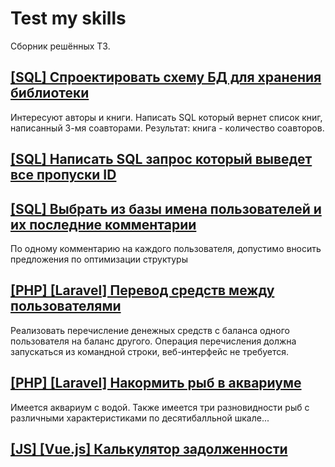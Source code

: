 # Test my skills

Сборник решённых ТЗ.

## [[SQL] Спроектировать схему БД для хранения библиотеки](https://github.com/o-shabashov/test-my-skills/tree/master/SQL/library.sql)

Интересуют авторы и книги. Написать SQL который вернет список книг, написанный 3-мя соавторами. Результат: книга - количество соавторов.

## [[SQL] Написать SQL запрос который выведет все пропуски ID](https://github.com/o-shabashov/test-my-skills/tree/master/SQL/missed-ids.sql)

## [[SQL] Выбрать из базы имена пользователей и их последние комментарии](https://github.com/o-shabashov/test-my-skills/tree/master/SQL/last-users-comments.sql)

По одному комментарию на каждого пользователя, 
допустимо вносить предложения по оптимизации структуры

## [[PHP] [Laravel] Перевод средств между пользователями](https://github.com/o-shabashov/test-my-skills/tree/master/PHP/Laravel/transfer-funds) 

Реализовать перечисление денежных средств с баланса одного пользователя на баланс другого. Операция перечисления должна запускаться из командной строки, веб-интерфейс не требуется.

## [[PHP] [Laravel] Накормить рыб в аквариуме](https://github.com/o-shabashov/test-my-skills/tree/master/PHP/Laravel/feed-fish)

Имеется аквариум с водой. Также имеется три разновидности рыб с различными
характеристиками по десятибалльной шкале...

## [[JS] [Vue.js] Калькулятор задолженности](https://github.com/o-shabashov/test-my-skills/tree/master/JS/loan-calculator)

